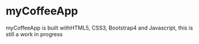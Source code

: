 # myCoffeeApp
 myCoffeeApp is built withHTML5, CSS3, Bootstrap4 and Javascript, this is still a work in progress
